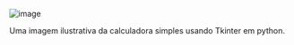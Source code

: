 ![image](https://github.com/user-attachments/assets/c45ef6b4-dc20-43e6-9995-fa9f20ba7d87)

Uma imagem ilustrativa da calculadora simples usando Tkinter em python.
